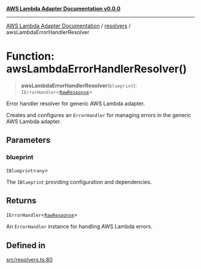 [**AWS Lambda Adapter Documentation v0.0.0**](../../README.md)

***

[AWS Lambda Adapter Documentation](../../modules.md) / [resolvers](../README.md) / awsLambdaErrorHandlerResolver

# Function: awsLambdaErrorHandlerResolver()

> **awsLambdaErrorHandlerResolver**(`blueprint`): `IErrorHandler`\<[`RawResponse`](../../declarations/type-aliases/RawResponse.md)\>

Error handler resolver for generic AWS Lambda adapter.

Creates and configures an `ErrorHandler` for managing errors in the generic AWS Lambda adapter.

## Parameters

### blueprint

`IBlueprint`\<`any`\>

The `IBlueprint` providing configuration and dependencies.

## Returns

`IErrorHandler`\<[`RawResponse`](../../declarations/type-aliases/RawResponse.md)\>

An `ErrorHandler` instance for handling AWS Lambda errors.

## Defined in

[src/resolvers.ts:80](https://github.com/stonemjs/aws-middleware/blob/f8f28d71d5c0361fb5acf8a9a666be52d9e731c3/src/resolvers.ts#L80)

